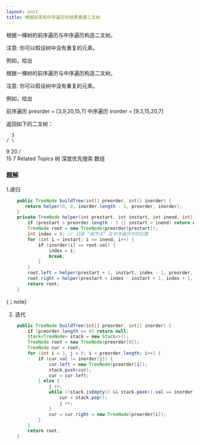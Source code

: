 ```yaml
---
layout: post
title: 根据前序和中序遍历的结果重建二叉树
---
```

根据一棵树的前序遍历与中序遍历构造二叉树。 
 
  注意: 
 你可以假设树中没有重复的元素。 
 
  例如，给出 
 
 根据一棵树的前序遍历与中序遍历构造二叉树。 
 
  注意: 
 你可以假设树中没有重复的元素。 
 
  例如，给出 
 
  前序遍历 preorder = [3,9,20,15,7]
 中序遍历 inorder = [9,3,15,20,7] 
 
  返回如下的二叉树： 
 
      3
    / \
   9  20
     /  \
    15   7 
  Related Topics 树 深度优先搜索 数组


### 题解

1.递归

```  java
    public TreeNode buildTree(int[] preorder, int[] inorder) {
       return helper(0, 0, inorder.length - 1, preorder, inorder);
    }
    private TreeNode helper(int prestart, int instart, int inend, int[] preorder, int[] inorder) {
        if (prestart > preorder.length - 1 || instart > inend) return null;
        TreeNode root = new TreeNode(preorder[prestart]);
        int index = 0; // 记录 “根节点” 在中序遍历中的位置
        for (int i = instart; i <= inend; i++) {
            if (inorder[i] == root.val) {
                index = i;
                break;
            }
        }
        root.left = helper(prestart + 1, instart, index - 1, preorder, inorder);
        root.right = helper(prestart + index - instart + 1, index + 1, inend, preorder, inorder);
        return root;
    }
```  

{；note}

2. 迭代

``` java
    public TreeNode buildTree(int[] preorder, int[] inorder) {
        if (preorder.length == 0) return null;
        Stack<TreeNode> stack = new Stack<>();
        TreeNode root = new TreeNode(preorder[0]);
        TreeNode cur = root;
        for (int i = 1, j = 0; i < preorder.length; i++) {
            if (cur.val != inorder[j]) {
                cur.left = new TreeNode(preorder[i]);
                stack.push(cur);
                cur = cur.left;
            } else {
                j ++;
                while (!stack.isEmpty() && stack.peek().val == inorder[j]) {
                    cur = stack.pop();
                    j ++;
                }
                cur = cur.right = new TreeNode(preorder[i]);
            }
        }
        return root;
    }
```  


